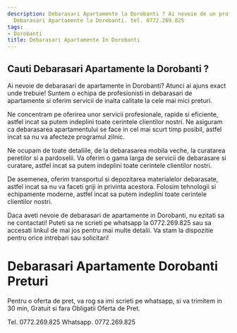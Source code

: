 ```yaml
---
description: Debarasari Apartamente la Dorobanti ? Ai nevoie de un profesionist in
  Debarasari Apartamente la Dorobanti. tel. 0772.269.825
tags:
- Dorobanti
title: Debarasari Apartamente In Dorobanti
---
```



## Cauti Debarasari Apartamente la Dorobanti ?

Ai nevoie de debarasari de apartamente in Dorobanti? Atunci ai ajuns exact unde trebuie! Suntem o echipa de profesionisti in debarasari de apartamente si oferim servicii de inalta calitate la cele mai mici preturi.

Ne concentram pe oferirea unor servicii profesionale, rapide si eficiente, astfel incat sa putem indeplini toate cerintele clientilor nostri. Ne asiguram ca debarasarea apartamentului se face in cel mai scurt timp posibil, astfel incat sa nu va afecteze programul zilnic.

Ne ocupam de toate detaliile, de la debarasarea mobila veche, la curatarea peretilor si a pardoselii. Va oferim o gama larga de servicii de debarasare si curatare, astfel incat sa putem indeplini toate cerintele clientilor nostri.

De asemenea, oferim transportul si depozitarea materialelor debarasate, astfel incat sa nu va faceti griji in privinta acestora. Folosim tehnologii si echipamente moderne, astfel incat sa putem indeplini toate cerintele clientilor nostri.

Daca aveti nevoie de debarasari de apartamente in Dorobanti, nu ezitati sa ne contactati! Puteti sa ne scrieti pe whatsapp la 0772.269.825 sau sa accesati linkul de mai jos pentru mai multe detalii. Va stam la dispozitie pentru orice intrebari sau solicitari!

# Debarasari Apartamente Dorobanti Preturi
Pentru o oferta de pret, va rog sa imi scrieti pe whatsapp, si va trimitem in 30 min, Gratuit si fara Obligatii Oferta de Pret.

Tel. 0772.269.825
Whatsapp. 0772.269.825